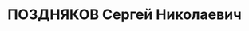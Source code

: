 ---
title: ПОЗДНЯКОВ Сергей Николаевич
description: 'Род. в 1888, Орел, русский, искл. из ВКП(б) в 1935 г. Проживал: Москва,
  Курбатовский пер., д. 28, кв. 58. Студент Московского института инженеров ж.-д.
  транспорта, бывший старший инспектор в Центральном мобилизационном отделе Наркомата
  путей сообщения СССР.

  Арестован 06.10.1937. Обв. в вредительстве и участии в к.-р. правотроцкистской террористической
  организации. Приговор: ВК ВС СССР, 16.11.1937 – ВМН. Расстрелян 16.11.1937, г.Москва.

  Реабилитирован Прокуратурой СССР 25.05.1991'
---